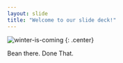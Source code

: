 ```yaml
---
layout: slide
title: "Welcome to our slide deck!"
---
```


![winter-is-coming](https://cloud.githubusercontent.com/assets/16547949/25401218/203cc85a-29c3-11e7-8bbf-8c7d4a6b81b2.jpg)
{: .center}

Bean there. Done That.
